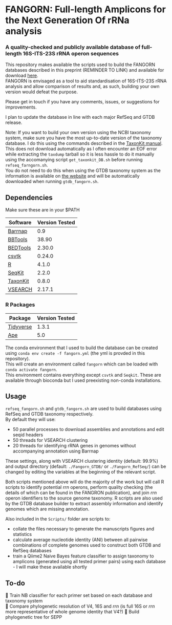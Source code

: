# FANGORN: Full-length Amplicons for the Next Generation Of rRNa analysis
### A quality-checked and publicly available database of full-length 16S-ITS-23S rRNA operon sequences

This repository makes available the scripts used to build the FANGORN databases described in this preprint (REMINDER TO LINK) and available for download [here](https://melbourne.figshare.com/articles/dataset/Fangorn_rrn_Database/20086916).  
FANGORN is envisaged as a tool to aid standardisation of 16S-ITS-23S rRNA analysis and allow comparison of results and, as such, building your own version would defeat the purpose.  

Please get in touch if you have any comments, issues, or suggestions for improvements.

I plan to update the database in line with each major RefSeq and GTDB release.

Note: If you want to build your own version using the NCBI taxonomy system, make sure you have the most up-to-date version of the taxonomy database. I do this using the commands described in the [TaxonKit manual](https://bioinf.shenwei.me/taxonkit/usage/#before-use).  
This does not download automatically as I often encounter an EOF error while extracting the `taxdump` tarball so it is less hassle to do it manually using the accomanying script `get_taxonkit_DB.sh` before running `refseq_farngorn.sh`.  
You do not need to do this when using the GTDB taxonomy system as the information is available on [the website](https://gtdb.ecogenomic.org/downloads) and will be automatically downloaded when running `gtdb_fangorn.sh`.

## Dependencies
Make sure these are in your $PATH

| Software  | Version Tested |
| --- | --- |
| [Barrnap](https://github.com/tseemann/barrnap) | 0.9 |
| [BBTools](https://jgi.doe.gov/data-and-tools/bbtools/) | 38.90  |
| [BEDTools](https://github.com/arq5x/bedtools2) | 2.30.0  |
| [csvtk](https://github.com/shenwei356/csvtk) | 0.24.0 |
| [R](https://www.r-project.org/) | 4.1.0  |
| [SeqKit](https://github.com/shenwei356/seqkit) | 2.2.0 |
| [TaxonKit](https://bioinf.shenwei.me/taxonkit/) | 0.8.0  |
| [VSEARCH](https://github.com/torognes/vsearch) | 2.17.1  |


### R Packages

| Package | Version Tested |
| --------|----------------|
| [Tidyverse](https://www.tidyverse.org/) | 1.3.1 |
| [Ape](https://cran.r-project.org/web/packages/ape/index.html) | 5.0 |

The conda environment that I used to build the database can be created using `conda env create -f fangorn.yml` (the yml is provded in this repository).  
This will create an environment called `fangorn` which can be loaded with `conda activate fangorn`.  
This environment contains everything except `csvtk` and `Seqkit`. These are available through bioconda but I used preexisting non-conda installations.

## Usage

`refseq_fangorn.sh` and `gtdb_fangorn.sh` are used to build databases using RefSeq and GTDB taxonomy respectively.  
By default they will use:  
- 50 parallel processes to download assemblies and annotations and edit seqid headers  
- 50 threads for VSEARCH clustering  
- 20 threads for identifying rRNA genes in genomes without accompanying annotation using Barrnap  

These settings, along with VSEARCH clustering identity (default: 99.9%) and output directory (default: `./Fangorn_GTDB/` or `./Fangorn_RefSeq/`) can be changed by editing the variables at the beginning of the relevant script.  

Both scripts mentioned above will do the majority of the work but will call R scripts to identify potential _rrn_ operons, perform quality checking (the details of which can be found in the FANGRON publication), and join _rrn_ operon identifiers to the source genome taxonomy.
R scripts are also used by the GTDB database builder to extract assembly information and identify genomes which are missing annotation.  

Also included in the `Scripts/` folder are scripts to:  
* collate the files necessary to generate the manuscripts figures and statistics  
* calculate average nucleotide identity (ANI) between all pairwise combinations of complete genomes used to construct both GTDB and RefSeq databases  
* train a Qiime2 Naive Bayes feature classifier to assign taxonomy to amplicons (generated using all tested primer pairs) using each database - I will make these available shortly

## To-do  

:muscle: Train NB classifier for each primer set based on each database and taxonomy system  
:microscope: Compare phylogenetic resolution of V4, 16S and _rrn_  (is full 16S or _rrn_ more representative of whole genome identity that V4?)
:palm_tree: Build phylogenetic tree for SEPP  